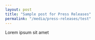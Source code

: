```yaml
---
layout: post
title: "Sample post for Press Releases"
permalink: "/media/press-releases/test"
---
```

Lorem ipsum sit amet

